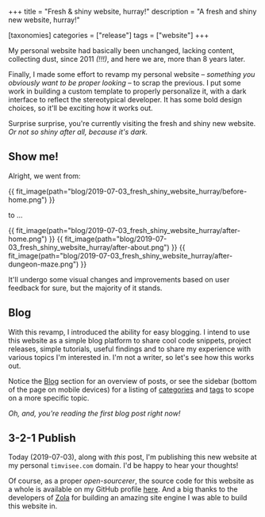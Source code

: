 +++
title = "Fresh & shiny website, hurray!"
description = "A fresh and shiny new website, hurray!"

[taxonomies]
categories = ["release"]
tags = ["website"]
+++

My personal website had basically been unchanged, lacking content, collecting
dust, since 2011 _(!!!)_, and here we are, more than 8 years later.

Finally, I made some effort to revamp my personal website &ndash; _something you
obviously want to be proper looking_ &ndash; to scrap the previous.
I put some work in building a custom template to properly personalize it, with a
dark interface to reflect the stereotypical developer. It has some bold design
choices, so it'll be exciting how it works out.

Surprise surprise, you're currently visiting the fresh and shiny new website.
_Or not so shiny after all, because it's dark._

<!-- more -->

## Show me!

Alright, we went from:

{{ fit_image(path="blog/2019-07-03_fresh_shiny_website_hurray/before-home.png") }}

to ...

{{ fit_image(path="blog/2019-07-03_fresh_shiny_website_hurray/after-home.png") }}
{{ fit_image(path="blog/2019-07-03_fresh_shiny_website_hurray/after-about.png") }}
{{ fit_image(path="blog/2019-07-03_fresh_shiny_website_hurray/after-dungeon-maze.png") }}

It'll undergo some visual changes and improvements based on user feedback for
sure, but the majority of it stands.

## Blog
With this revamp, I introduced the ability for easy blogging.
I intend to use this website as a simple blog platform to share cool code
snippets, project releases, simple tutorials, useful findings and to share my
experience with various topics I'm interested in.
I'm not a writer, so let's see how this works out.

Notice the [Blog](@/blog/_index.md) section for an overview of posts,
or see the sidebar (bottom of the page on mobile devices) for a listing of
[categories](/categories) and [tags](/tags) to scope on a more specific topic.

_Oh, and, you're reading the first blog post right now!_

## 3-2-1 Publish
Today (2019-07-03), along with _this_ post, I'm publishing this new website at
my personal `timvisee.com` domain. I'd be happy to hear your thoughts!

Of course, as a proper _open-sourcerer_, the source code for this website as a
whole is available on my GitHub profile [here][source].
And a big thanks to the developers of [Zola][zola] for building an amazing site
engine I was able to build this website in.

[source]: https://github.com/timvisee/timvisee.com
[zola]: https://getzola.org/
